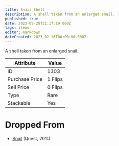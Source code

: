 ```yaml
---
title: Snail Shell
description: A shell taken from an enlarged snail.
published: true
date: 2023-02-28T21:17:19.000Z
tags: items
editor: markdown
dateCreated: 2023-02-16T00:00:00.000Z
---
```


A shell taken from an enlarged snail.

|Attribute|Value|
|-|-|
|ID|1303|
|Purchase Price|1 Flips|
|Sell Price|0 Flips|
|Type|Rare|
|Stackable|Yes|


# Dropped From
 * [Snail](/monsters/snail) (Quest, 20%)
